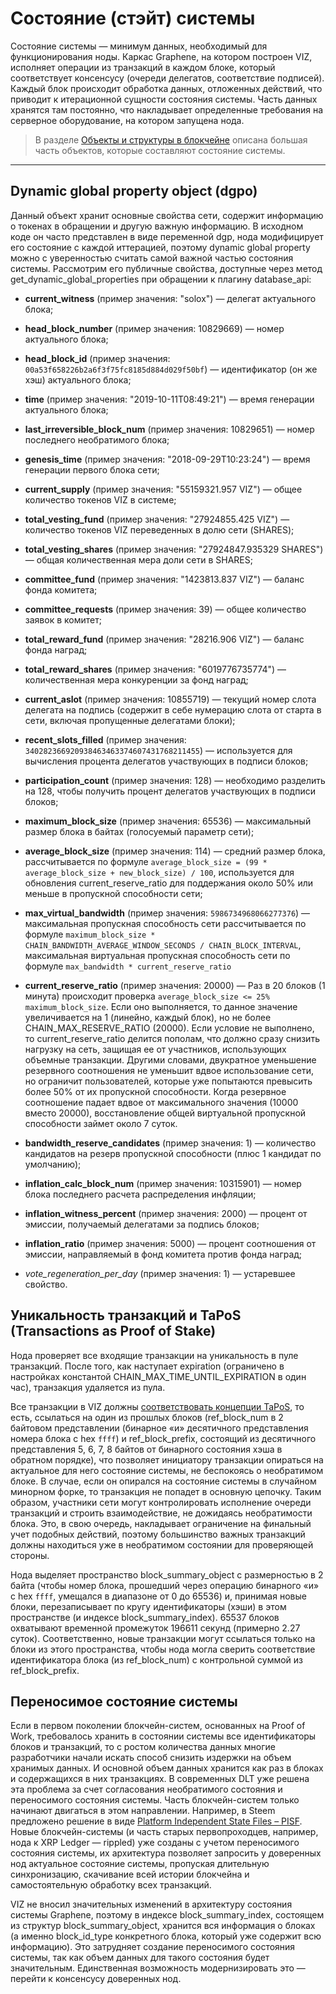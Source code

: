 # Состояние (стэйт) системы

Состояние системы — минимум данных, необходимый для функционирования ноды. Каркас Graphene, на котором построен VIZ, исполняет операции из транзакций в каждом блоке, который соответствует консенсусу (очереди делегатов, соответствие подписей). Каждый блок происходит обработка данных, отложенных действий, что приводит к итерационной сущности состояния системы. Часть данных хранятся там постоянно, что накладывает определенные требования на серверное оборудование, на котором запущена нода.

> В разделе [Объекты и структуры в блокчейне](object-structures.md) описана большая часть объектов, которые составляют состояние системы.

***

## Dynamic global property object (dgpo)

Данный объект хранит основные свойства сети, содержит информацию о токенах в обращении и другую важную информацию. В исходном коде он часто представлен в виде переменной dgp, нода модифицирует его состояние с каждой иттерацией, поэтому dynamic global property можно с уверенностью считать самой важной частью состояния системы. Рассмотрим его публичные свойства, доступные через метод get_dynamic_global_properties при обращении к плагину database_api:

 - **current_witness** (пример значения: "solox") — делегат актуального блока;
 - **head_block_number** (пример значения: 10829669) — номер актуального блока;
 - **head_block_id** (пример значения: `00a53f658226b2a6f3f75fc8185d884d029f50bf`) — идентификатор (он же хэш) актуального блока;
 - **time** (пример значения: "2019-10-11T08:49:21") — время генерации актуального блока;

 - **last_irreversible_block_num** (пример значения: 10829651) — номер последнего необратимого блока;
 - **genesis_time** (пример значения: "2018-09-29T10:23:24") — время генерации первого блока сети;

 - **current_supply** (пример значения: "55159321.957 VIZ") — общее количество токенов VIZ в системе;
 - **total_vesting_fund** (пример значения: "27924855.425 VIZ") — количество токенов VIZ переведенных в долю сети (SHARES);
 - **total_vesting_shares** (пример значения: "27924847.935329 SHARES") — общая количественная мера доли сети в SHARES;
 - **committee_fund** (пример значения: "1423813.837 VIZ") — баланс фонда комитета;
 - **committee_requests** (пример значения: 39) — общее количество заявок в комитет;
 - **total_reward_fund** (пример значения: "28216.906 VIZ") — баланс фонда наград;
 - **total_reward_shares** (пример значения: "6019776735774") — количественная мера конкуренции за фонд наград;

 - **current_aslot** (пример значения: 10855719) — текущий номер слота делегата на подпись (содержит в себе нумерацию слота от старта в сети, включая пропущенные делегатами блоки);
 - **recent_slots_filled** (пример значения: `340282366920938463463374607431768211455`) — используется для вычисления процента делегатов участвующих в подписи блоков;
 - **participation_count** (пример значения: 128) — необходимо разделить на 128, чтобы получить процент делегатов участвующих  в подписи блоков;

 - **maximum_block_size** (пример значения: 65536) — максимальный размер блока в байтах (голосуемый параметр сети);
 - **average_block_size** (пример значения: 114) — средний размер блока, рассчитывается по формуле `average_block_size = (99 * average_block_size + new_block_size) / 100`, используется для обновления current_reserve_ratio для поддержания около 50% или меньше в пропускной способности сети;
 - **max_virtual_bandwidth** (пример значения: `5986734968066277376`) — максимальная пропускная способность сети рассчитывается по формуле `maximum_block_size * CHAIN_BANDWIDTH_AVERAGE_WINDOW_SECONDS / CHAIN_BLOCK_INTERVAL`, максимальная виртуальная пропускная способность сети по формуле `max_bandwidth * current_reserve_ratio`
 - **current_reserve_ratio** (пример значения: 20000) — Раз в 20 блоков (1 минута) происходит проверка `average_block_size <= 25% maximum_block_size`. Если оно выполняется, то данное значение увеличивается на 1 (линейно, каждый блок), но не более CHAIN_MAX_RESERVE_RATIO (20000). Если условие не выполнено, то current_reserve_ratio делится пополам, что должно сразу снизить нагрузку на сеть, защищая ее от участников, использующих объемные транзакции. Другими словами, двукратное уменьшение резервного соотношения не уменьшит вдвое использование сети, но ограничит пользователей, которые уже попытаются превысить более 50% от их пропускной способности. Когда резервное соотношение падает вдвое от максимального значения (10000 вместо 20000), восстановление общей виртуальной пропускной способности займет около 7 суток.

 - **bandwidth_reserve_candidates** (пример значения: 1) — количество кандидатов на резерв пропускной способности (плюс 1 кандидат по умолчанию);
 - **inflation_calc_block_num** (пример значения: 10315901) — номер блока последнего расчета распределения инфляции;
 - **inflation_witness_percent** (пример значения: 2000) — процент от эмиссии, получаемый делегатами за подпись блоков;
 - **inflation_ratio** (пример значения: 5000) — процент соотношения от эмиссии, направляемый в фонд комитета против фонда наград;
 - *vote_regeneration_per_day* (пример значения: 1) — устаревшее свойство.

## Уникальность транзакций и TaPoS (Transactions as Proof of Stake)

Нода проверяет все входящие транзакции на уникальность в пуле транзакций. После того, как наступает expiration (ограничено в настройках константой CHAIN_MAX_TIME_UNTIL_EXPIRATION в один час), транзакция удаляется из пула.

Все транзакции в VIZ должны [соответствовать концепции TaPoS](https://github.com/super3/invictus.io/blob/master/assets/pdf/TransactionsAsProofOfStake10.pdf), то есть, ссылаться на один из прошлых блоков (ref_block_num в 2 байтовом представлении (бинарное «и» десятичного представления номера блока с hex `ffff`) и ref_block_prefix, состоящий из десятичного представления 5, 6, 7, 8 байтов от бинарного состояния хэша в обратном порядке), что позволяет инициатору транзакции опираться на актуальное для него состояние системы, не беспокоясь о необратимом блоке. В случае, если он опирался на состояние системы в случайном минорном форке, то транзакция не попадет в основную цепочку. Таким образом, участники сети могут контролировать исполнение очереди транзакций и строить взаимодействие, не дожидаясь необратимости блока. Это, в свою очередь, накладывает ограничение на финальный учет подобных действий, поэтому большинство важных транзакций должны находиться уже в необратимом состоянии для проверяющей стороны.

Нода выделяет пространство block_summary_object с размерностью в 2 байта (чтобы номер блока, прошедший через операцию бинарного «и» с hex `ffff`, умещался в диапазоне от 0 до 65536) и, принимая новые блоки, перезаписывает по кругу идентификаторы (хэши) в этом пространстве (и индексе block_summary_index). 65537 блоков охватывают временной промежуток 196611 секунд (примерно 2.27 суток). Соответственно, новые транзакции могут ссылаться только на блоки из этого пространства, чтобы нода могла сверить соответствие идентификатора блока (из ref_block_num) с контрольной суммой из ref_block_prefix.

## Переносимое состояние системы

Если в первом поколении блокчейн-систем, основанных на Proof of Work, требовалось хранить в состоянии системы все идентификаторы блоков и транзакций, то с ростом количества данных многие разработчики начали искать способ снизить издержки на объем хранимых данных. И основной объем данных хранится как раз в блоках и содержащихся в них транзакциях. В современных DLT уже решена эта проблема за счет согласования необратимого состояния и переносимого состояния системы. Часть блокчейн-систем только начинают двигаться в этом направлении. Например, в Steem предложено решение в виде [Platform Independent State Files – PISF](https://steemit.com/steem/@steemitblog/blockchain-update-platform-independent-state-files). Новые блокчейн-системы (и часть старых первопроходцев, например, нода к XRP Ledger — rippled) уже созданы с учетом переносимого состояния системы, их архитектура позволяет запросить у доверенных нод актуальное состояние системы, пропуская длительную синхронизацию, скачивание всей истории блокчейна и самостоятельную обработку всех транзакций.

VIZ не вносил значительных изменений в архитектуру состояния системы Graphene, поэтому в индексе block_summary_index, состоящем из структур block_summary_object, хранится вся информация о блоках (а именно block_id_type конкретного блока, который уже содержит всю информацию). Это затрудняет создание переносимого состояния системы, так как объем данных для такого состояния будет значительным. Единственная возможность модернизировать это — перейти к консенсусу доверенных нод.